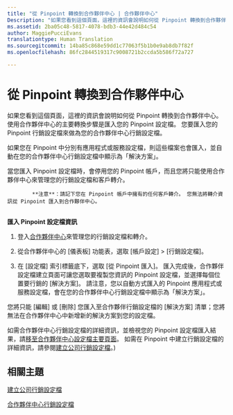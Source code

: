 ```yaml
---
title: "從 Pinpoint 轉換到合作夥伴中心 | 合作夥伴中心"
Description: "如果您看到這個頁面，這裡的資訊會說明如何從 Pinpoint 轉換到合作夥伴中心。"
ms.assetid: 2ba05c48-5817-4078-bdb3-44e42d484c54
author: MaggiePucciEvans
translationtype: Human Translation
ms.sourcegitcommit: 14ba85c868e59dd1c77063f5b1b0e9ab8db7f82f
ms.openlocfilehash: 86fc2844519317c9008721b2ccda5b586f72a727

---
```


# 從 Pinpoint 轉換到合作夥伴中心


如果您看到這個頁面，這裡的資訊會說明如何從 Pinpoint 轉換到合作夥伴中心。 使用合作夥伴中心的主要轉換步驟是匯入您的 Pinpoint 設定檔。 您要匯入您的 Pinpoint 行銷設定檔來做為您的合作夥伴中心行銷設定檔。

如果您在 Pinpoint 中分別有應用程式或服務設定檔，則這些檔案也會匯入，並自動在您的合作夥伴中心行銷設定檔中顯示為「解決方案」。

當您匯入 Pinpoint 設定檔時，會停用您的 Pinpoint 帳戶，而且您將只能使用合作夥伴中心來管理您的行銷設定檔和客戶轉介。


            **注意**：請記下您在 Pinpoint 帳戶中擁有的任何客戶轉介。 您無法將轉介資訊從 Pinpoint 匯入到合作夥伴中心。

 

## <a href="" id="importpinpointprofiles"></a>


**匯入 Pinpoint 設定檔資訊**

1.  登入[合作夥伴中心](https://partnercenter.microsoft.com/)來管理您的行銷設定檔和轉介。
2.  從合作夥伴中心的 \[儀表板\] 功能表，選取 \[帳戶設定\] &gt; \[行銷設定檔\]。

3.  在 \[設定檔\] 索引標籤底下，選取 \[從 Pinpoint 匯入\]。 匯入完成後，合作夥伴設定檔建立頁面可讓您選取要複製您資訊的 Pinpoint 設定檔，並選擇每個位置要行銷的 \[解決方案\]。 請注意，您以自動方式匯入的 Pinpoint 應用程式或服務設定檔，會在您的合作夥伴中心行銷設定檔中顯示為「解決方案」。

您將只能 \[編輯\] 或 \[刪除\] 您匯入至合作夥伴行銷設定檔的 \[解決方案\] 清單；您將無法在合作夥伴中心中新增新的解決方案到您的設定檔。

如需合作夥伴中心行銷設定檔的詳細資訊，並檢視您的 Pinpoint 設定檔匯入結果，請[移至合作夥伴中心設定檔主要頁面](https://partnercenter.microsoft.com/pcv/publishing)。 如需在 Pinpoint 中建立行銷設定檔的詳細資訊，請參閱[建立公司行銷設定檔](create-a-marketing-profile.md)。)

## 相關主題


[建立公司行銷設定檔](create-a-marketing-profile.md)

[合作夥伴中心行銷設定檔](https://partnercenter.microsoft.com/pcv/publishing)

 

 






<!--HONumber=Nov16_HO4-->


